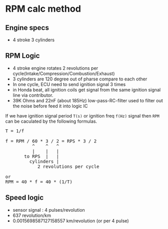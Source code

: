 # RPM calc method 

## Engine specs

- 4 stroke 3 cylinders

## RPM Logic

- 4 stroke engine rotates 2 revolutions per cycle(Intake/Compression/Combustion/Exhaust)
- 3 cylinders are 120 degree out of pharse compare to each other
- In one cycle, ECU need to send ignition signal 3 times
- in Honda beat, all ignition coils get signal from the same ignition signal line via contributor.
- 39K Ohms and 22nF (about 185Hz) low-pass-RC-filter used to filter out the noise before feed it into logic IC

If we have ignition signal period <code>T(s)</code> or ignition freq <code>f(Hz)</code> signal  then <code>RPM</code> can be caculated by the following formulas.

<pre>
T = 1/f

f = RPM / 60 * 3 / 2 = RPS * 3 / 2
          ^    ^   ^
          |    |   |
       to RPS  |   |
         cylinders |
            2 revolutions per cycle

or 
RPM = 40 * f = 40 * (1/T)
</pre>

## Speed logic

- sensor signal : 4 pulses/revolution
- 637 revolution/km
- 0.0015698587127158557 km/revolution (or per 4 pulse)



